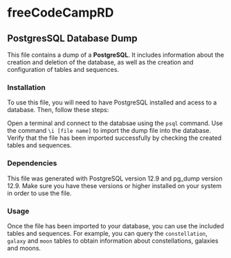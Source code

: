 # freeCodeCampRD 

## PostgresSQL Database Dump
This file contains a dump of a **PostgreSQL**. It includes information about the creation and deletion of the database, as well as the creation and configuration of tables and sequences.

### Installation
To use this file, you will need to have PostgreSQL installed and acess to a database. Then, follow these steps:

Open a terminal and connect to the databsae using the `psql` command.
Use the command `\i [file name]` to import the dump file into the database. Verify that the file has been imported successfully by checking the created tables and sequences.

### Dependencies
This file was generated with PostgreSQL version 12.9 and pg_dump version 12.9. Make sure you have these versions or higher installed on your system in order to use the file.

### Usage
Once the file has been imported to your database, you can use the included tables and sequences. For example, you can query the `constellation`, `galaxy` and `moon` tables to obtain information about constellations, galaxies and moons.


